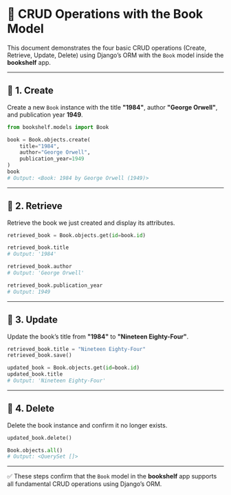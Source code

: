 # 📘 CRUD Operations with the Book Model

This document demonstrates the four basic CRUD operations (Create, Retrieve, Update, Delete) using Django’s ORM with the `Book` model inside the **bookshelf** app.

---

## 🔹 1. Create

Create a new `Book` instance with the title **"1984"**, author **"George Orwell"**, and publication year **1949**.

```python
from bookshelf.models import Book

book = Book.objects.create(
    title="1984",
    author="George Orwell",
    publication_year=1949
)
book
# Output: <Book: 1984 by George Orwell (1949)>
```

---

## 🔹 2. Retrieve

Retrieve the book we just created and display its attributes.

```python
retrieved_book = Book.objects.get(id=book.id)

retrieved_book.title
# Output: '1984'

retrieved_book.author
# Output: 'George Orwell'

retrieved_book.publication_year
# Output: 1949
```

---

## 🔹 3. Update

Update the book’s title from **"1984"** to **"Nineteen Eighty-Four"**.

```python
retrieved_book.title = "Nineteen Eighty-Four"
retrieved_book.save()

updated_book = Book.objects.get(id=book.id)
updated_book.title
# Output: 'Nineteen Eighty-Four'
```

---

## 🔹 4. Delete

Delete the book instance and confirm it no longer exists.

```python
updated_book.delete()

Book.objects.all()
# Output: <QuerySet []>
```

---

✅ These steps confirm that the `Book` model in the **bookshelf** app supports all fundamental CRUD operations using Django’s ORM.
